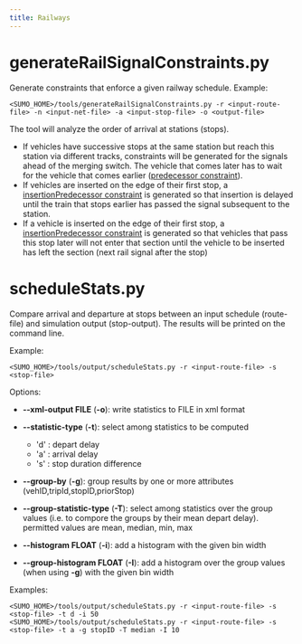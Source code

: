 ```yaml
---
title: Railways
---
```


# generateRailSignalConstraints.py

Generate constraints that enforce a given railway schedule. Example:

```
<SUMO_HOME>/tools/generateRailSignalConstraints.py -r <input-route-file> -n <input-net-file> -a <input-stop-file> -o <output-file>
```

The tool will analyze the order of arrival at stations (stops). 

- If vehicles have successive stops at the same station but reach this station via different tracks, constraints will be generated for the signals ahead of the merging switch. The vehicle that comes later has to wait for the vehicle that comes earlier ([predecessor constraint](../Simulation/Railways.md#predecessor_constraint)).
- If vehicles are inserted on the edge of their first stop, a [insertionPredecessor constraint](../Simulation/Railways.md#insertionpredecessor_constraint) is generated so that insertion is delayed until the train that stops earlier has passed the signal subsequent to the station.
- If a vehicle is inserted on the edge of their first stop, a [insertionPredecessor constraint](../Simulation/Railways.md#insertionpredecessor_constraint) is generated so that vehicles that pass this stop later will not enter that section until the vehicle to be inserted has left the section (next rail signal after the stop)


# scheduleStats.py

Compare arrival and departure at stops between an input schedule (route-file) and
simulation output (stop-output). The results will be printed on the command line.

Example:
```
<SUMO_HOME>/tools/output/scheduleStats.py -r <input-route-file> -s <stop-file>
```

Options:

- **--xml-output FILE** (**-o**): write statistics to FILE in xml format
- **--statistic-type** (**-t**): select among statistics to be computed
  - 'd' : depart delay
  - 'a' : arrival delay
  - 's' : stop duration difference
  
- **--group-by** (**-g**): group results by one or more attributes (vehID,tripId,stopID,priorStop)
- **--group-statistic-type** (**-T**): select among statistics over the group values (i.e. to compore the groups by their mean depart delay). permitted values are mean, median, min, max
- **--histogram FLOAT** (**-i**): add a histogram with the given bin width
- **--group-histogram FLOAT** (**-I**): add a histogram over the group values (when using **-g**) with the given bin width

Examples:
```
<SUMO_HOME>/tools/output/scheduleStats.py -r <input-route-file> -s <stop-file> -t d -i 50
<SUMO_HOME>/tools/output/scheduleStats.py -r <input-route-file> -s <stop-file> -t a -g stopID -T median -I 10
```
